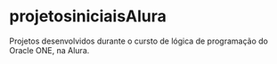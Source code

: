# projetosiniciaisAlura
Projetos desenvolvidos durante o cursto de lógica de programação do Oracle ONE, na Alura.

